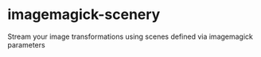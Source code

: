 # imagemagick-scenery
Stream your image transformations using scenes defined via imagemagick parameters
